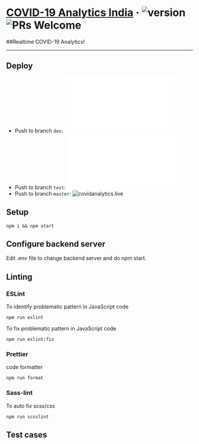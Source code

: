 # [COVID-19 Analytics India](https://covidanalytics.live) &middot; ![version](https://img.shields.io/github/v/release/Cryptonex7/covid19-react-project) ![PRs Welcome](https://img.shields.io/badge/PRs-welcome-brightgreen.svg)

##Realtime COVID-19 Analytics!
________________________________________________________________

## Deploy

- Push to branch `dev`:    ![dev-covidanalyticsindia.now.sh](dev-covidanalyticsindia.now.sh)
- Push to branch `test`:   ![test-covidanalyticsindia.now.sh](test-covidanalyticsindia.now.sh)
- Push to branch `master`: ![covidanalytics.live](covidanalytics.live)

## Setup

```
npm i && npm start
```

## Configure backend server

Edit .env file to change backend server and do npm start.

## Linting

### ESLint

To identify problematic pattern in JavaScript code

```
npm run eslint
```

To fix problematic pattern in JavaScript code

```
npm run eslint:fix
```

### Prettier

code formatter

```
npm run format
```

### Sass-lint

To auto fix scss/css

```
npm run scsslint
```

## Test cases

